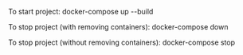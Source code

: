To start project:
docker-compose up --build

To stop project (with removing containers):
docker-compose down

To stop project (without removing containers):
docker-compose stop